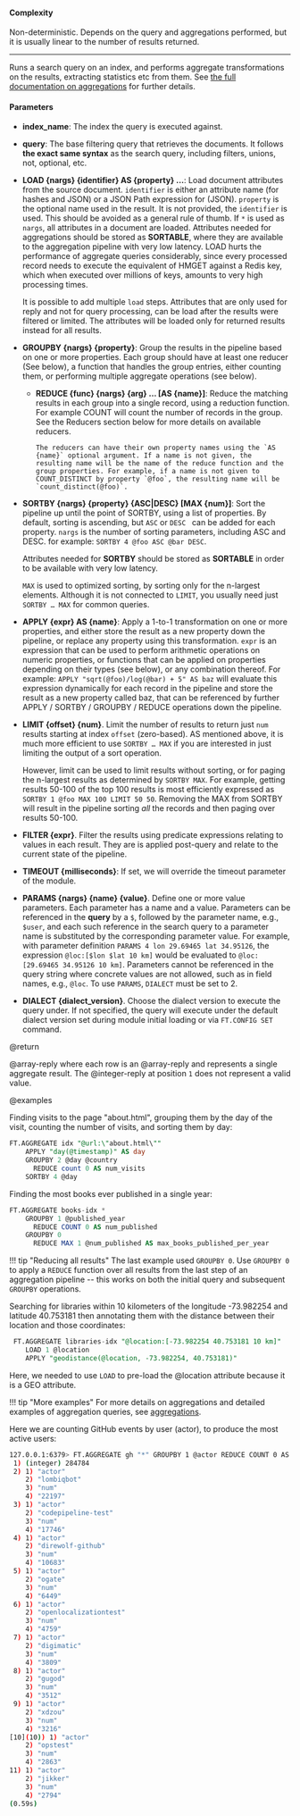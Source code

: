 #### Complexity

Non-deterministic. Depends on the query and aggregations performed, but it is usually linear to the number of results returned.

---

Runs a search query on an index, and performs aggregate transformations on the results, extracting statistics etc from them. See [the full documentation on aggregations](/redisearch/reference/aggregations) for further details.

#### Parameters

* **index_name**: The index the query is executed against.

* **query**: The base filtering query that retrieves the documents. It follows
  **the exact same syntax** as the search query, including filters, unions, not, optional, etc.

* **LOAD {nargs} {identifier} AS {property} …**: Load document attributes from the source document.
  `identifier` is either an attribute name (for hashes and JSON) or a JSON Path expression for (JSON).
  `property` is the optional name used in the result. It is not provided, the `identifier` is used.
  This should be avoided as a general rule of thumb.
  If `*` is used as `nargs`, all attributes in a document are loaded.
  Attributes needed for aggregations should be stored as **SORTABLE**,
  where they are available to the aggregation pipeline with very low latency. LOAD hurts the
  performance of aggregate queries considerably, since every processed record needs to execute the
  equivalent of HMGET against a Redis key, which when executed over millions of keys, amounts to very
  high processing times.

  It is possible to add multiple `load` steps. Attributes that are only used for reply and not for query processing, can be load after the results were filtered or limited. The attributes will be loaded only for returned results instead for all results.

* **GROUPBY {nargs} {property}**: Group the results in the pipeline based on one or more properties.
  Each group should have at least one reducer (See below), a function that handles the group entries,
  either counting them, or performing multiple aggregate operations (see below).
    * **REDUCE {func} {nargs} {arg} … [AS {name}]**: Reduce the matching results in each group into a single record, using a reduction function. For example COUNT will count the number of records in the group. See the Reducers section below for more details on available reducers.

          The reducers can have their own property names using the `AS {name}` optional argument. If a name is not given, the resulting name will be the name of the reduce function and the group properties. For example, if a name is not given to COUNT_DISTINCT by property `@foo`, the resulting name will be `count_distinct(@foo)`.

* **SORTBY {nargs} {property} {ASC|DESC} [MAX {num}]**: Sort the pipeline up until the point of SORTBY,
  using a list of properties. By default, sorting is ascending, but `ASC` or `DESC ` can be added for
  each property. `nargs` is the number of sorting parameters, including ASC and DESC. for example:
  `SORTBY 4 @foo ASC @bar DESC`.

  Attributes needed for **SORTBY** should be stored as **SORTABLE** in order to be available with very low latency.

    `MAX` is used to optimized sorting, by sorting only for the n-largest elements. Although it is not connected to `LIMIT`, you usually need just `SORTBY … MAX` for common queries.

* **APPLY {expr} AS {name}**: Apply a 1-to-1 transformation on one or more properties, and either
  store the result as a new property down the pipeline, or replace any property using this
  transformation. `expr` is an expression that can be used to perform arithmetic operations on numeric
  properties, or functions that can be applied on properties depending on their types (see below), or
  any combination thereof. For example: `APPLY "sqrt(@foo)/log(@bar) + 5" AS baz` will evaluate this
  expression dynamically for each record in the pipeline and store the result as a new property called
  baz, that can be referenced by further APPLY / SORTBY / GROUPBY / REDUCE operations down the
  pipeline.

* **LIMIT {offset} {num}**. Limit the number of results to return just `num` results starting at index
  `offset` (zero-based). AS mentioned above, it is much more efficient to use `SORTBY … MAX` if you
  are interested in just limiting the output of a sort operation.

    However, limit can be used to limit results without sorting, or for paging the n-largest results as determined by `SORTBY MAX`. For example, getting results 50-100 of the top 100 results is most efficiently expressed as `SORTBY 1 @foo MAX 100 LIMIT 50 50`. Removing the MAX from SORTBY will result in the pipeline sorting _all_ the records and then paging over results 50-100.

* **FILTER {expr}**. Filter the results using predicate expressions relating to values in each result.
  They are is applied post-query and relate to the current state of the pipeline.

* **TIMEOUT {milliseconds}**: If set, we will override the timeout parameter of the module.

* **PARAMS {nargs} {name} {value}**. Define one or more value parameters. Each parameter has a name and a value. Parameters can be referenced in the **query** by a `$`, followed by the parameter name, e.g., `$user`, and each such reference in the search query to a parameter name is substituted by the corresponding parameter value. For example, with parameter definition `PARAMS 4 lon 29.69465 lat 34.95126`, the expression `@loc:[$lon $lat 10 km]` would be evaluated to `@loc:[29.69465 34.95126 10 km]`. Parameters cannot be referenced in the query string where concrete values are not allowed, such as in field names, e.g., `@loc`. To use `PARAMS`, `DIALECT` must be set to 2.

* **DIALECT {dialect_version}**. Choose the dialect version to execute the query under. If not specified, the query will execute under the default dialect version set during module initial loading or via `FT.CONFIG SET` command.

@return

@array-reply where each row is an @array-reply and represents a single aggregate result.
The @integer-reply at position `1` does not represent a valid value.

@examples

Finding visits to the page "about.html", grouping them by the day of the visit, counting the number of visits, and sorting them by day:

```sql
FT.AGGREGATE idx "@url:\"about.html\""
    APPLY "day(@timestamp)" AS day
    GROUPBY 2 @day @country
      REDUCE count 0 AS num_visits
    SORTBY 4 @day
```

Finding the most books ever published in a single year:

```sql
FT.AGGREGATE books-idx *
    GROUPBY 1 @published_year
      REDUCE COUNT 0 AS num_published
    GROUPBY 0
      REDUCE MAX 1 @num_published AS max_books_published_per_year
```

!!! tip "Reducing all results"
    The last example used `GROUPBY 0`. Use `GROUPBY 0` to apply a `REDUCE` function over all results from the last step of an aggregation pipeline -- this works on both the  initial query and subsequent `GROUPBY` operations.

Searching for libraries within 10 kilometers of the longitude -73.982254 and latitude 40.753181 then annotating them with the distance between their location and those coordinates:

```sql
 FT.AGGREGATE libraries-idx "@location:[-73.982254 40.753181 10 km]"
    LOAD 1 @location
    APPLY "geodistance(@location, -73.982254, 40.753181)"
```

Here, we needed to use `LOAD` to pre-load the @location attribute because it is a GEO attribute.

!!! tip "More examples"
    For more details on aggregations and detailed examples of aggregation queries, see [aggregations](/redisearch/reference/aggregations).

Here we are counting GitHub events by user (actor), to produce the most active users:

```sh
127.0.0.1:6379> FT.AGGREGATE gh "*" GROUPBY 1 @actor REDUCE COUNT 0 AS num SORTBY 2 @num DESC MAX 10
 1) (integer) 284784
 2) 1) "actor"
    2) "lombiqbot"
    3) "num"
    4) "22197"
 3) 1) "actor"
    2) "codepipeline-test"
    3) "num"
    4) "17746"
 4) 1) "actor"
    2) "direwolf-github"
    3) "num"
    4) "10683"
 5) 1) "actor"
    2) "ogate"
    3) "num"
    4) "6449"
 6) 1) "actor"
    2) "openlocalizationtest"
    3) "num"
    4) "4759"
 7) 1) "actor"
    2) "digimatic"
    3) "num"
    4) "3809"
 8) 1) "actor"
    2) "gugod"
    3) "num"
    4) "3512"
 9) 1) "actor"
    2) "xdzou"
    3) "num"
    4) "3216"
[10](10)) 1) "actor"
    2) "opstest"
    3) "num"
    4) "2863"
11) 1) "actor"
    2) "jikker"
    3) "num"
    4) "2794"
(0.59s)
```
